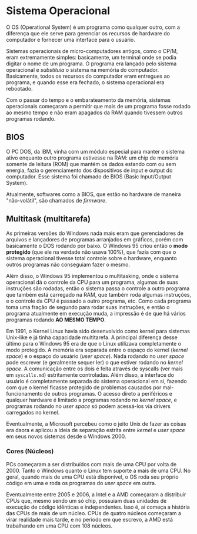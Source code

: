 # Sistema Operacional

O OS (Operational System) é um programa como qualquer outro, com a diferença que
ele serve para gerenciar os recursos de hardware do computador e fornecer uma
interface para o usuário.

Sistemas operacionais de micro-computadores antigos, como o CP/M, eram
extremamente simples: basicamente, um terminal onde se podia digitar o nome de
um programa. O programa era lançado pelo sistema operacional e _substituia_
o sistema na memória do computador. Basicamente, todos os recursos do computador
eram entregues ao programa, e quando esse era fechado, o sistema operacional era
rebootado.

Com o passar do tempo e o embarateamento da memória, sistemas operacionais
começaram a permitir que mais de um programa fosse rodado ao mesmo tempo e não
eram apagados da RAM quando tivessem outros programas rodando.

## BIOS

O PC DOS, da IBM, vinha com um módulo especial para manter o sistema ativo
enquanto outro programa estivesse na RAM: um chip de memória somente de leitura
(ROM) que mantém os dados estando com ou sem energia, fazia o gerenciamento dos
dispositivos de input e output do computador. Esse sistema foi chamado de BIOS
(Basic Input/Output System).

Atualmente, softwares como a BIOS, que estão no hardware de maneira
"não-volátil", são chamados de _firmware_.

## Multitask (multitarefa)

As primeiras versões do Windows nada mais eram que gerenciadores de arquivos
e lançadores de programas arranjados em gráficos, porém com basicamente o DOS
rodando por baixo. O Windows 95 criou então o **modo protegido** (que ele na
verdade não usava 100%), que fazia com que o sistema operacional tivesse total
controle sobre o hardware, enquanto outros programas não conseguiam fazer
o mesmo.

Além disso, o Windows 95 implementou o multitasking, onde o sistema operacional
dá o controle da CPU para um programa, algumas de suas instruções são rodadas,
então o sistema passa o controle a outro programa que também está carregado na
RAM, que também roda algumas instruções, e o controle da CPU é passado a outro
programa, etc. Como cada programa toma uma fração de segundo para rodar suas
instruções, e então o programa atualmente em execução muda, a impressão é de que
há vários programas rodando **AO MESMO TEMPO**.

Em 1991, o Kernel Linux havia sido desenvolvido como kernel para sistemas
Unix-like e já tinha capacidade multitarefa. A principal diferença desse último
para o Windows 95 era de que o Linux utilizava completamente o modo protegido.
A memória era separada entre o espaço do kernel (_kernel space_) e o espaço do
usuário (_user space_). Nada rodando no _user space_ pode escrever (e geralmente
sequer ler) o que estiver rodando no _kernel space_. A comunicação entre os dois
é feita através de syscalls (ver mais em `syscalls.md`) estritamente
controladas. Além disso, a interface do usuário é completamente separada do
sistema operacional em si, fazendo com que o kernel ficasse protegido de
problemas causados por mal-funcionamento de outros programas. O acesso direto
a periféricos e qualquer hardware é limitado a programas rodando no _kernel
space_, e programas rodando no _user space_ só podem acessá-los via drivers
carregados no kernel.

Eventualmente, a Microsoft percebeu como o jeito Unix de fazer as coisas era
daora e aplicou a ideia de separação estrita entre _kernel_ e _user space_ em
seus novos sistemas desde o Windows 2000.

### Cores (Núcleos)

PCs começaram a ser distribuídos com mais de uma CPU por volta de 2000. Tanto
o Windows quanto o Linux tem suporte a mais de uma CPU. No geral, quando mais de
uma CPU está disponível, o OS roda seu próprio código em uma e roda os programas
do _user space_ em outra.

Eventualmente entre 2005 e 2006, a Intel e a AMD começaram a distribuir CPUs
que, mesmo sendo um só chip, possuiam duas unidades de execução de código
idênticas e independentes. Isso é, aí começa a história das CPUs de mais de um
núcleo. CPUs de quatro núcleos começaram a virar realidade mais tarde, e no
período em que escrevo, a AMD está trabalhando em uma CPU com 108 núcleos.
